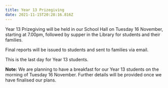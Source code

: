 ```yaml
---
title: Year 13 Prizegiving
date: 2021-11-15T20:28:16.816Z
---
```

Year 13 Prizegiving will be held in our School Hall on Tuesday 16 November, starting at 7.00pm, followed by supper in the Library for students and their families.  

Final reports will be issued to students and sent to families via email.

This is the last day for Year 13 students.

**Note:** We are planning to have a breakfast for our Year 13 students on the morning of Tuesday 16 November. Further details will be provided once we have finalised our plans.